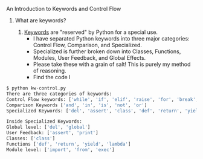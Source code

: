 
An Introduction to Keywords and Control Flow



1. What are keywords?

    1. [Keywords](http://en.wikipedia.org/wiki/Reserved_word) are "reserved" by Python for a special use.
        - I have separated Python keywords into three major categories: Control Flow, Comparison, and Specialized.
        - Specialized is further broken down into Classes, Functions, Modules, User Feedback, and Global Effects.
        - Please take these with a grain of salt! This is purely my method of reasoning.
        - Find the code I 





```Python
$ python kw-control.py
There are three categories of keywords:
Control Flow keywords: ['while', 'if', 'elif', 'raise', 'for', 'break', 'continue', 'else', 'pass', 'try', 'except', 'finally', 'with', 'as']
Comparison Keywords ['and', 'in', 'is', 'not', 'or']
Specialized Keywords: ['del', 'assert', 'class', 'def', 'return', 'yield', 'lambda', 'exec', 'import', 'from', 'global', 'print']

Inside Specialized Keywords:
Global level: ['del', 'global']
User Feedback: ['assert', 'print']
Classes: ['class']
Functions ['def', 'return', 'yield', 'lambda']
Module level: ['import', 'from', 'exec']
```
